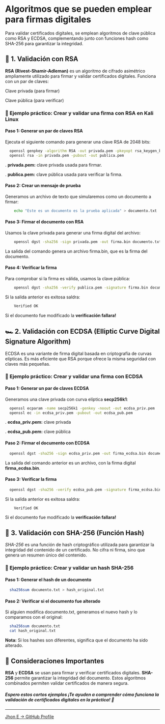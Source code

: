# Algoritmos que se pueden emplear para firmas digitales

Para validar certificados digitales, se emplean algoritmos de clave pública como RSA y ECDSA, complementando junto con funciones hash como SHA-256 para garantizar la integridad.

##  🔐 1. Validación con RSA

**RSA (Rivest-Shamir-Adleman)** es un algoritmo de cifrado asimétrico ampliamente utilizado para firmar y validar certificados digitales. Funciona con un par de claves:

Clave privada (para firmar)

Clave pública (para verificar)

### 📌 Ejemplo práctico: Crear y validar una firma con RSA en Kali Linux

#### Paso 1: Generar un par de claves RSA

Ejecuta el siguiente comando para generar una clave RSA de 2048 bits:
```bash
  openssl genpkey -algorithm RSA -out privada.pem -pkeyopt rsa_keygen_bits:2048
  openssl rsa -in privada.pem -pubout -out publica.pem
```
.  **privada.pem:** clave privada usada para firmar.

.  **publica.pem:** clave pública usada para verificar la firma.


#### Paso 2: Crear un mensaje de prueba
Generamos un archivo de texto que simularemos como un documento a firmar:

```bash
    echo "Este es un documento es la prueba aplicada" > documento.txt
```

#### Paso 3: Firmar el documento con RSA
  Usamos la clave privada para generar una firma digital del archivo:
  
```bash
    openssl dgst -sha256 -sign privada.pem -out firma.bin documento.txt
```

La salida del comando genera un archivo firma.bin, que es la firma del documento.

#### Paso 4: Verificar la firma
  Para comprobar si la firma es válida, usamos la clave pública:
  
```bash
    openssl dgst -sha256 -verify publica.pem -signature firma.bin documento.txt
```

Si la salida anterior es exitosa saldra:

```bash
    Verified OK
```
Si el documento fue modificado la **verificación fallara!**




## 🏎 2. Validación con ECDSA (Elliptic Curve Digital Signature Algorithm)

ECDSA es una variante de firma digital basada en criptografía de curvas elípticas. Es más eficiente que RSA porque ofrece la misma seguridad con claves más pequeñas.

### 📌 Ejemplo práctico: Crear y validar una firma con ECDSA

#### Paso 1: Generar un par de claves ECDSA

Generamos una clave privada con curva elíptica **secp256k1**:

```bash
  openssl ecparam -name secp256k1 -genkey -noout -out ecdsa_priv.pem
  openssl ec -in ecdsa_priv.pem -pubout -out ecdsa_pub.pem
```

. **ecdsa_priv.pem:** clave privada

. **ecdsa_pub.pem:** clave pública



#### Paso 2: Firmar el documento con ECDSA

```bash
  openssl dgst -sha256 -sign ecdsa_priv.pem -out firma_ecdsa.bin documento.txt
```

La salida del comando anterior es un archivo, con la firma digital **firma_ecdsa.bin**.

#### Paso 3: Verificar la firma

```bash
  openssl dgst -sha256 -verify ecdsa_pub.pem -signature firma_ecdsa.bin documento.txt
```

Si la salida anterior es exitosa saldra:

```bash
    Verified OK
```
Si el documento fue modificado la **verificación fallara!**

## 🔎 3. Validación con SHA-256 (Función Hash)

*SHA-256* es una función de hash criptográfico utilizada para garantizar la integridad del contenido de un certificado. No cifra ni firma, sino que genera un resumen único del contenido.

### 📌 Ejemplo práctico: Crear y validar un hash SHA-256

#### Paso 1: Generar el hash de un documento

```bash
  sha256sum documento.txt > hash_original.txt
```

#### Paso 2: Verificar si el documento fue alterado

Si alguien modifica documento.txt, generamos el nuevo hash y lo comparamos con el original:

```bash
  sha256sum documento.txt
  cat hash_original.txt
```
**Nota:** Si los hashes son diferentes, significa que el documento ha sido alterado.





## 🚀 Consideraciones Importantes

**RSA** y **ECDSA** se usan para firmar y verificar certificados digitales.
**SHA-256** permite garantizar la integridad del documento.
Estos algoritmos combinados permiten validar certificados de manera segura.


##### Espero estos cortos ejemplos ¡Te ayuden a comprender cómo funciona la validación de certificados digitales en la práctica! 🚀

---
[Jhon E -> GitHub Profile](https://github.com/jhoney787813/)
